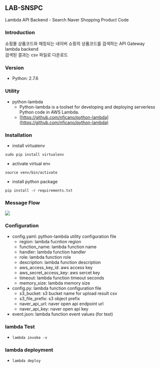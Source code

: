 ## LAB-SNSPC ##

Lambda API Backend - Search Naver Shopping Product Code

### Introduction ###

쇼핑몰 상품코드와 매칭되는 네이버 쇼핑의 상품코드를 검색하는 API Gateway lambda backend<br />
검색된 결과는 csv 파일로 다운로드

### Version ###
- Python: 2.7.6

### Utility ###
- python-lambda
	- Python-lambda is a toolset for developing and deploying serverless Python code in AWS Lambda.
	- [https://github.com/nficano/python-lambda](https://github.com/nficano/python-lambda)

### Installation ###
- install virtualenv <br />
```
sudo pip install virtualenv
```
- activate virtual env <br /> 
```
source venv/bin/activate
```
- install python package <br />
```
pip install -r requirements.txt
```

### Message Flow ###
![](https://docs.google.com/drawings/d/1Izfq5YqPr7txhh106aMk5wUpz4mQ7FIhgoo6Q6PgDvM/pub?w=1231&h=843)

### Configuration ###
- config.yaml: python-lambda utility configuration file
	- region: lambda fucntion region
	- function_name: lambda function name
	- handler: lambda function handler
	- role: lambda function role
	- description: lambda function description
	- aws_access_key_id: aws access key
	- aws_secret_access_key: aws sercet key
	- timeout: lambda function timeout seconds
	- memory_size: lambda memory size
- config.py: lambda function configuration file
	- s3_bucket: s3 bucket name for upload result csv
	- s3_file_prefix: s3 object prefix
	- naver_api_url: naver open api endpoint url
	- naver_api_key: naver open api key
- event.json: lambda function event values (for test)

### lambda Test ###
- ```lambda invoke -v```

### lambda deployment ###
- ```lambda deploy```

